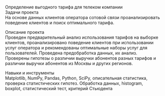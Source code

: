 Определение выгодного тарифа для телеком компании  
Задачи проекта   
На основе данных клиентов оператора сотовой связи проанализировать поведение клиентов и поиск оптимального тарифа.

Описание проекта  
Проведен предварительный анализ использования тарифов на выборке клиентов, проанализировано поведение клиентов при использовании услуг оператора и рекомендованы оптимальные наборы услуг для пользователей. Проведена предобработка данных, их анализ. Проверены гипотезы о различии выручки абонентов разных тарифов и различии выручки абонентов из Москвы и других регионов.

Навыки и инструменты  
Matplotlib, NumPy, Pandas, Python, SciPy, описательная статистика, проверка статистических гипотез. Обработка данных, histogram, boxplot, статистический тест, критерий Стьюдента

